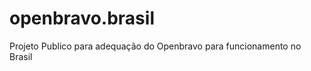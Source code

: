 openbravo.brasil
================

Projeto Publico para adequação do Openbravo para funcionamento no Brasil